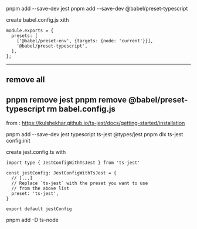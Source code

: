 pnpm add --save-dev jest
pnpm add --save-dev @babel/preset-typescript

create babel.config.js xith
```
module.exports = {
  presets: [
    ['@babel/preset-env', {targets: {node: 'current'}}],
    '@babel/preset-typescript',
  ],
};
``` 

---------
remove all
---------

pnpm remove jest
pnpm remove @babel/preset-typescript
rm babel.config.js
------------------

from : https://kulshekhar.github.io/ts-jest/docs/getting-started/installation

pnpm add --save-dev jest typescript ts-jest @types/jest
pnpm dlx  ts-jest config:init

create jest.config.ts with
```
import type { JestConfigWithTsJest } from 'ts-jest'

const jestConfig: JestConfigWithTsJest = {
  // [...]
  // Replace `ts-jest` with the preset you want to use
  // from the above list
  preset: 'ts-jest',
}

export default jestConfig
```

pnpm add -D ts-node